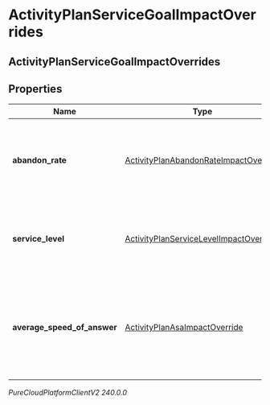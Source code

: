 # ActivityPlanServiceGoalImpactOverrides

## ActivityPlanServiceGoalImpactOverrides

## Properties

|Name | Type | Description | Notes|
|------------ | ------------- | ------------- | -------------|
| **abandon_rate** | [ActivityPlanAbandonRateImpactOverride](ActivityPlanAbandonRateImpactOverride) | Abandon rate service goal override for the associated activity plan | |
| **service_level** | [ActivityPlanServiceLevelImpactOverride](ActivityPlanServiceLevelImpactOverride) | Service level goal override for the associated activity plan | |
| **average_speed_of_answer** | [ActivityPlanAsaImpactOverride](ActivityPlanAsaImpactOverride) | Average speed of answer service goal override for the associated activity plan | |



_PureCloudPlatformClientV2 240.0.0_
